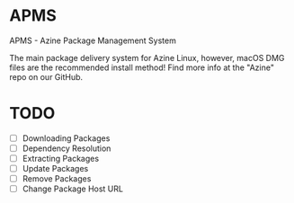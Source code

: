 # APMS

APMS - Azine Package Management System

The main package delivery system for Azine Linux, however, macOS DMG files are the recommended install method! Find more info at the "Azine" repo on our GitHub.

# TODO
- [ ] Downloading Packages
- [ ] Dependency Resolution
- [ ] Extracting Packages
- [ ] Update Packages
- [ ] Remove Packages
- [ ] Change Package Host URL